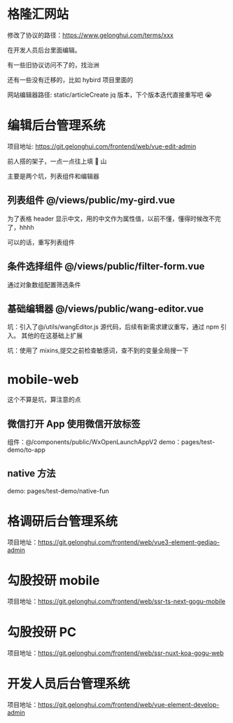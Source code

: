 # 格隆汇网站

修改了协议的路径：https://www.gelonghui.com/terms/xxx

在开发人员后台里面编辑。

有一些旧协议访问不了的，找治洲

还有一些没有迁移的，比如 hybird 项目里面的

网站编辑器路径: static/articleCreate
jq 版本，下个版本迭代直接重写吧 😭

# 编辑后台管理系统

项目地址: https://git.gelonghui.com/frontend/web/vue-edit-admin

前人搭的架子，一点一点往上填 💩 山

主要是两个坑，列表组件和编辑器

## 列表组件 @/views/public/my-gird.vue

为了表格 header 显示中文，用的中文作为属性值，以前不懂，懂得时候改不完了，hhhh

可以的话，重写列表组件

## 条件选择组件 @/views/public/filter-form.vue

通过对象数组配置筛选条件

## 基础编辑器 @/views/public/wang-editor.vue

坑：引入了@/utils/wangEditor.js 源代码，后续有新需求建议重写，通过 npm 引入。
其他的在这基础上扩展

坑：使用了 mixins,提交之前检查敏感词，查不到的变量全局搜一下

# mobile-web

这个不算是坑，算注意的点

## 微信打开 App 使用微信开放标签

组件：@/components/public/WxOpenLaunchAppV2
demo：pages/test-demo/to-app

## native 方法

demo: pages/test-demo/native-fun

# 格调研后台管理系统

项目地址：https://git.gelonghui.com/frontend/web/vue3-element-gediao-admin

# 勾股投研 mobile

项目地址：https://git.gelonghui.com/frontend/web/ssr-ts-next-gogu-mobile

# 勾股投研 PC

项目地址：https://git.gelonghui.com/frontend/web/ssr-nuxt-koa-gogu-web

# 开发人员后台管理系统

项目地址：https://git.gelonghui.com/frontend/web/vue-element-develop-admin
